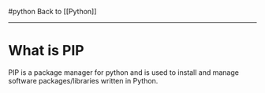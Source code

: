 #python 
Back to [[Python]]
***
# What is PIP
PIP is a package manager for python and is used to install and manage software packages/libraries written in Python.